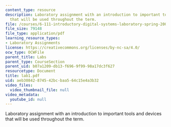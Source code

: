 ```yaml
---
content_type: resource
description: Laboratory assignment with an introduction to important tools and devices
  that will be used throughout the term.
file: /courses/6-111-introductory-digital-systems-laboratory-spring-2006/aeb30842874542bcbaa564c15e4a3b32_lab1.pdf
file_size: 79148
file_type: application/pdf
learning_resource_types:
- Laboratory Assignments
license: https://creativecommons.org/licenses/by-nc-sa/4.0/
ocw_type: OCWFile
parent_title: Labs
parent_type: CourseSection
parent_uid: b07a1209-db13-f696-9f99-98a17dc3f627
resourcetype: Document
title: lab1.pdf
uid: aeb30842-8745-42bc-baa5-64c15e4a3b32
video_files:
  video_thumbnail_file: null
video_metadata:
  youtube_id: null
---
```

Laboratory assignment with an introduction to important tools and devices that will be used throughout the term.